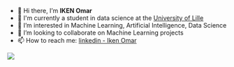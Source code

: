 - 👋 Hi there, I’m __IKEN Omar__
- 🏫 I'm currently a student in data science at the [University of Lille](https://www.univ-lille.fr/)
- 👀 I’m interested in Machine Learning, Artificial Intelligence, Data Science
- 💞️ I’m looking to collaborate on Machine Learning projects
- 📫 How to reach me: [linkedin - Iken Omar](http://www.linkedin.com/in/omar-iken-144319183)

<img src="https://github-readme-stats.vercel.app/api?username=oiken98&&show_icons=true&title_color=ffffff&icon_color=FFFF00&text_color=daf7dc&bg_color=FF4500">

